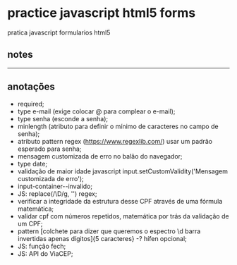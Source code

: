 # practice javascript html5 forms

pratica javascript formularios html5

## notes

***

## anotações

- required;
- type e-mail (exige colocar @ para complear o e-mail);
- type senha (esconde a senha);
- minlength (atributo para definir o mínimo de caracteres no campo de senha);
- atributo pattern regex (https://www.regexlib.com/) usar um padrão esperado para senha;
- mensagem customizada de erro no balão do navegador;
- type date;
- validação de maior idade javascript input.setCustomValidity('Mensagem customizada de erro');
- input-container--invalido;
- JS: replace(/\D/g, '') regex;
- verificar a integridade da estrutura desse CPF através de uma fórmula matemática;
- validar cpf com números repetidos, matemática por trás da validação de um CPF;
- pattern [colchete para dizer que queremos o espectro \d barra invertidas apenas dígitos]{5 caracteres} -? hífen opcional;
- JS: função fech;
- JS: API do ViaCEP;